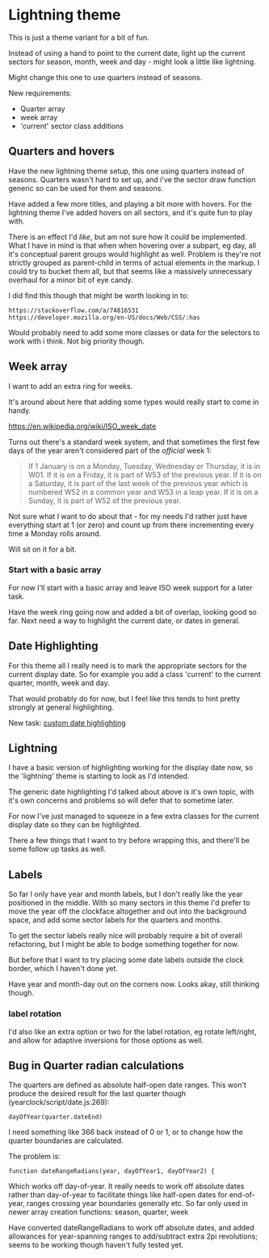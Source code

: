 Lightning theme
===============

This is just a theme variant for a bit of fun.

Instead of using a hand to point to the current date, light up the current sectors for season, month, week and day - might look a little like lightning.

Might change this one to use quarters instead of seasons.

New requirements:
* Quarter array
* week array
* 'current' sector class additions


Quarters and hovers
-------------------

Have the new lightning theme setup, this one using quarters instead of seasons.
Quarters wasn't hard to set up, and i've the sector draw function generic so can be used for them and seasons.

Have added a few more titles, and playing a bit more with hovers.
For the lightning theme I've added hovers on all sectors, and it's quite fun to play with.

There is an effect I'd *like*, but am not sure how it could be implemented.
What I have in mind is that when when hovering over a subpart, eg day, all it's conceptual parent groups would highlight as well.
Problem is they're not strictly grouped as parent-child in terms of actual elements in the markup.
I could try to bucket them all, but that seems like a massively unnecessary overhaul for a minor bit of eye candy.

I did find this though that might be worth looking in to:

	https://stackoverflow.com/a/74816531
	https://developer.mozilla.org/en-US/docs/Web/CSS/:has

Would probably need to add some more classes or data for the selectors to work with i think.
Not big priority though.


Week array
----------

I want to add an extra ring for weeks.

It's around about here that adding some types would really start to come in handy.

https://en.wikipedia.org/wiki/ISO_week_date

Turns out there's a standard week system, and that sometimes the first few days of the year aren't considered part of the *official* week 1:

> If 1 January is on a Monday, Tuesday, Wednesday or Thursday, it is in W01. If it is on a Friday, it is part of W53 of the previous year. If it is on a Saturday, it is part of the last week of the previous year which is numbered W52 in a common year and W53 in a leap year. If it is on a Sunday, it is part of W52 of the previous year.


Not sure what I want to do about that - for my needs I'd rather just have everything start at 1 (or zero) and count up from there incrementing every time a Monday rolls around.

Will sit on it for a bit.

### Start with a basic array

For now I'll start with a basic array and leave ISO week support for a later task.


Have the week ring going now and added a bit of overlap, looking good so far.
Next need a way to highlight the current date, or dates in general.



Date Highlighting
-----------------

For this theme all I really need is to mark the appropriate sectors for the current display date.
So for example you add a class 'current' to the current quarter, month, week and day.

That would probably do for now, but I feel like this tends to hint pretty strongly at general highlighting.

New task: [custom date highlighting](<custom date highlighting.md >)

Lightning
---------
I have a basic version of highlighting working for the display date now, so the 'lightning' theme is starting to look as I'd intended.

The generic date highlighting I'd talked about above is it's own topic, with it's own concerns and problems so will defer that to sometime later.

For now I've just managed to squeeze in a few extra classes for the current display date so they can be highlighted.

There a few things that I want to try before wrapping this, and there'll be some follow up tasks as well.


Labels
------

So far I only have year and month labels, but I don't really like the year positioned in the middle.
With so many sectors in this theme I'd prefer to move the year off the clockface altogether and out into the background space, and add some sector labels for the quarters and months.

To get the sector labels really nice will probably require a bit of overall refactoring, but I might be able to bodge something together for now.

But before that I want to try placing some date labels outside the clock border, which I haven't done yet.

Have year and month-day out on the corners now.
Looks akay, still thinking though.


### label rotation
I'd also like an extra option or two for the label rotation, eg rotate left/right, and allow for adaptive inversions for those options as well.



Bug in Quarter radian calculations
----------------------------------

The quarters are defined as absolute half-open date ranges.
This won't produce the desired result for the last quarter though (yearclock/script/date.js:269):

	dayOfYear(quarter.dateEnd)

I need something like 366 back instead of 0 or 1, or to change how the quarter boundaries are calculated.

The problem is:

	function dateRangeRadians(year, dayOfYear1, dayOfYear2) {

Which works off day-of-year.
It really needs to work off absolute dates rather than day-of-year to facilitate things like half-open dates for end-of-year, ranges crossing year boundaries generally etc.
So far only used in newer array creation functions: season, quarter, week

Have converted dateRangeRadians to work off absolute dates, and added allowances for year-spanning ranges to add/subtract extra 2pi revolutions; seems to be working though haven't fully tested yet.

